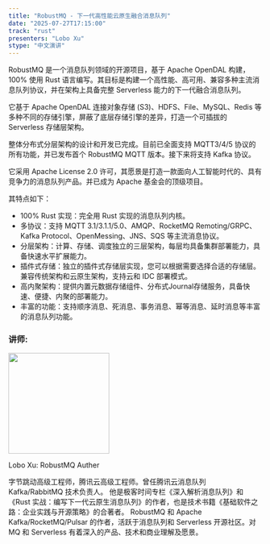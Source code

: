 ```yaml
---
title: "RobustMQ - 下一代高性能云原生融合消息队列"
date: "2025-07-27T17:15:00"
track: "rust"
presenters: "Lobo Xu"
stype: "中文演讲"
---
```


RobustMQ 是一个消息队列领域的开源项目，基于 Apache OpenDAL 构建，100% 使用 Rust 语言编写。其目标是构建一个高性能、高可用、兼容多种主流消息队列协议，并在架构上具备完整 Serverless 能力的下一代融合消息队列。

它基于 Apache OpenDAL 连接对象存储 (S3)、HDFS、File、MySQL、Redis 等多种不同的存储引擎，屏蔽了底层存储引擎的差异，打造一个可插拔的 Serverless 存储层架构。

整体分布式分层架构的设计和开发已完成。目前已全面支持 MQTT3/4/5 协议的所有功能，并已发布首个 RobustMQ MQTT 版本。接下来将支持 Kafka 协议。

它采用 Apache License 2.0 许可，其愿景是打造一款面向人工智能时代的、具有竞争力的消息队列产品。并已成为 Apache 基金会的顶级项目。

其特点如下：
- 100% Rust 实现：完全用 Rust 实现的消息队列内核。
- 多协议：支持 MQTT 3.1/3.1.1/5.0、AMQP、RocketMQ Remoting/GRPC、Kafka Protocol、OpenMessing、JNS、SQS 等主流消息协议。
- 分层架构：计算、存储、调度独立的三层架构，每层均具备集群部署能力，具备快速水平扩展能力。
- 插件式存储：独立的插件式存储层实现，您可以根据需要选择合适的存储层。兼容传统架构和云原生架构，支持云和 IDC 部署模式。
- 高内聚架构：提供内置元数据存储组件、分布式Journal存储服务，具备快速、便捷、内聚的部署能力。
- 丰富的功能：支持顺序消息、死消息、事务消息、幂等消息、延时消息等丰富的消息队列功能。

### 讲师:

<img src="https://sessionize.com/image/ff6b-400o400o1-TS9gU3SJdBeUuN5vSB4n7y.jpg" width="200" /><br/>

Lobo Xu: RobustMQ Auther

字节跳动高级工程师，腾讯云高级工程师。曾任腾讯云消息队列 Kafka/RabbitMQ 技术负责人。
他是极客时间专栏《深入解析消息队列》和《Rust 实战：编写下一代云原生消息队列》的作者，也是技术书籍《基础软件之路：企业实践与开源策略》的合著者。
RobustMQ 和 Apache Kafka/RocketMQ/Pulsar 的作者，活跃于消息队列和 Serverless 开源社区。对 MQ 和 Serverless 有着深入的产品、技术和商业理解及愿景。